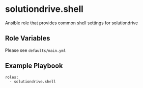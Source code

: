# solutiondrive.shell

Ansible role that provides common shell settings for solutiondrive

## Role Variables
Please see `defaults/main.yml`

Example Playbook
----------------

```
roles:
  - solutiondrive.shell

```
